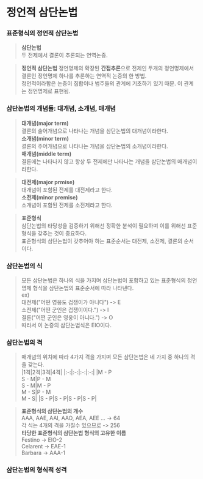 # 정언적 삼단논법

### 표준형식의 정언적 삼단논법

>__삼단논법__  
두 전제에서 결론이 추론되는 연역논증.

>**정언적 삼단논법**
정언명제의 확장된 **간접추론**으로 전제인 두개의 정언명제에서 결론인 정언명제 하나를 추론하는 연역적 논증의 한 방법.  
정언적이라함은 논증이 집합이나 범주들의 관계에 기초하기 있기 때문. 이 관계는 정언명제로 표현됨.

### 삼단논법의 개념들: 대개념, 소개념, 매개념  
>**대개념(major term)**  
결론의 술어개념으로 나타나는 개념을 삼단논법의 대개념이라한다.  
**소개념(minor term)**  
결론의 주어개념으로 나타나는 개념을 삼단논법의 소개념이라한다.  
**매개념(middle term)**  
결론에는 나타나지 않고 항상 두 전제에만 나타나는 개념을 삼단논법의 매개념이라한다.  

>**대전제(major prmise)**  
대개념이 포함된 전제를 대전제라고 한다.  
**소전제(minor premise)**  
소개념이 포함된 전제를 소전제라고 한다.

>**표준형식**  
삼단논법의 타당성을 검증하기 위해선 정확한 분석이 필요하며 이를 위해선 표준형식을 갖추는 것이 중요하다.  
표준형식의 삼단논법이 갖추어야 하는 표준순서는 대전제, 소전제, 결론의 순서이다.  

### 삼단논법의 식
> 모든 삼단논법은 하나의 식을 가지며 삼단논법이 포함하고 있는 표준형식의 정언명제 형식을 삼단논법의 표준순서에 따라 나타낸다.  
ex)  
대전제("어떤 영웅도 겁쟁이가 아니다") -> E  
소전제("어떤 군인은 겁쟁이이다.") -> I  
결론("어떤 군인은 영웅이 아니다.") -> O  
따라서 이 논증의 삼단논법식은 EIO이다.  

### 삼단논법의 격  
>매개념의 위치에 따라 4가지 격을 가지며 모든 삼단논법은 네 가지 중 하나의 격을 갖는다.  
>|1격|2격|3격|4격|
>|:-:|:-:|:-:|:-:|
>|M - P<br>S - M|P - M<br>S - M|M - P<br>M - S|P - M<br>M - S|
>|S - P|S - P|S - P|S - P|

>**표준형식의 삼단논법의 개수**  
AAA, AAE, AAI, AAO, AEA, AEE ... -> 64    
각 식는 4개의 격을 가질수 있으므로 -> 256  
>**타당한 표준형식의 삼단논법 형식의 고유한 이름**  
Festino -> EIO-2  
Celarent -> EAE-1  
Barbara -> AAA-1  

### 삼단논법의 형식적 성격
